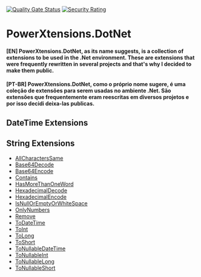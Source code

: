 [![Quality Gate Status](https://sonarcloud.io/api/project_badges/measure?project=reginaldovillela_PowerXtensions.DotNet&metric=alert_status)](https://sonarcloud.io/summary/new_code?id=reginaldovillela_PowerXtensions.DotNet)
[![Security Rating](https://sonarcloud.io/api/project_badges/measure?project=reginaldovillela_PowerXtensions.DotNet&metric=security_rating)](https://sonarcloud.io/summary/new_code?id=reginaldovillela_PowerXtensions.DotNet)

# PowerXtensions.DotNet
#### [EN] PowerXtensions.DotNet, as its name suggests, is a collection of extensions to be used in the .Net environment. These are extensions that were frequently rewritten in several projects and that's why I decided to make them public.
#### [PT-BR] PowerXtensions.DotNet, como o próprio nome sugere, é uma coleção de extensões para serem usadas no ambiente .Net. São extensões que frequentemente eram reescritas em diversos projetos e por isso decidi deixa-las publicas.

## DateTime Extensions

## String Extensions

- [AllCharactersSame](#AllCharactersSame)
- [Base64Decode](#Base64Decode)
- [Base64Encode](#Base64Encode)
- [Contains](#Contains)
- [HasMoreThanOneWord](#HasMoreThanOneWord)
- [HexadecimalDecode](#HexadecimalDecode)
- [HexadecimalEncode](#HexadecimalEncode)
- [IsNullOrEmptyOrWhiteSpace](#IsNullOrEmptyOrWhiteSpace)
- [OnlyNumbers](#OnlyNumbers)
- [Remove](#Remove)
- [ToDateTime](#ToDateTime)
- [ToInt](#ToInt)
- [ToLong](#ToLong)
- [ToShort](#ToShort)
- [ToNullableDateTime](#ToNullableDateTime)
- [ToNullableInt](#ToNullableInt)
- [ToNullableLong](#ToNullableLong)
- [ToNullableShort](#ToNullableShort)

&nbsp;